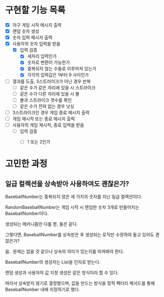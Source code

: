 # 구현할 기능 목록

- [x] 야구 게임 시작 메시지 출력
- [x] 랜덤 숫자 생성
- [x] 숫자 입력 메시지 출력
- [x] 사용자의 숫자 입력을 받음
  - [x] 입력 검증
    - [x] 세자리 입력인가
    - [x] 숫자로 변환이 가능한가
    - [x] 중복되지 않는 수들로 이루어져 있는가
    - [x] 각각의 입력값은 1부터 9 사이인가
- [ ] 결과를 도출, 3스트라이크가 아닌 경우 반복
  - [ ] 같은 수가 같은 자리에 있을 시 스트라이크
  - [ ] 같은 수가 다른 자리에 있을 시 볼
  - [ ] 볼과 스트라이크 갯수를 확인
  - [ ] 같은 수가 전혀 없는 경우 낫싱
- [ ] 3스트라이크인 경우 게임 종료 메시지 출력
- [ ] 게임 재시작 또는 종료 메시지 출력
- [ ] 사용자의 게임 재시작, 종료 입력을 받음
  - [ ] 입력 검증
    - [ ] 1 또는 2인가



# 고민한 과정

## 일급 컬렉션을 상속받아 사용하여도 괜찮은가?

BaseballNumber는 중복되지 않은 세 가지의 숫자를 지닌 일급 컬렉션이다.

RandomBaseballNumber는 게임 시작 시 랜덤한 숫자 3개로 만들어지는 BaseballNumber이다.

생성되는 메커니즘만 다를 뿐, 둘은 같다.

그렇다면, BaseballNumber를 상속받은 후 생성되는 로직만 수정하여 들고 있어도 괜찮은가?

음.. 문제는 없을 것 같으나 상속의 의미가 있는지를 따져봐야 한다.

BaseballNumber의 생성자는 List<Integer>을 인자로 받는다.

랜덤 생성과 사용자의 값 지정 생성은 같은 방식이라 할 수 있다.

따라서 상속받지 않기로 결정했으며, 값을 만드는 방식을 정적 팩터리 메서드를 통해 BaseballNumber 내에 지정하기로 했다.